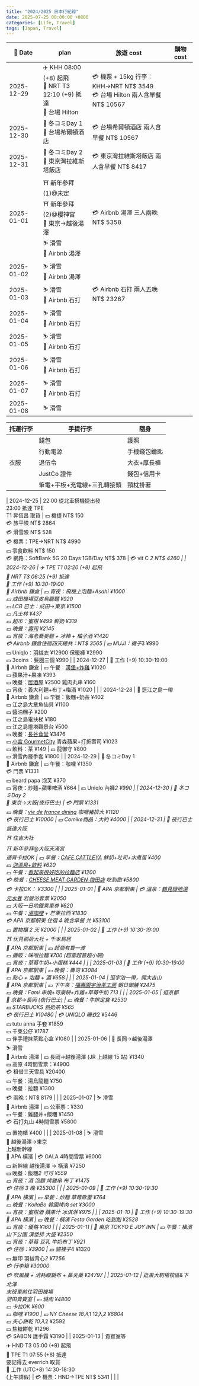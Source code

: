 ```yaml
---
title: "2024/2025 日本行紀錄"
date: 2025-07-25 00:00:00 +0800
categories: [Life, Travel]
tags: [Japan, Travel]
---
```


| 📅 Date   | plan | 旅遊 cost | 購物 cost |
| ---------- | --- | --- | --- |
| 2025-12-29 | ✈️ KHH 08:00 (+8) 起飛<br>🛬 NRT T3 12:10 (+9) 抵達<br>🏡 台場 Hilton | 💳 機票 + 15kg 行李：KHH→NRT NT$ 3549<br>💳 台場 Hilton 兩人含早餐 NT$ 10567 | |
| 2025-12-30 | 🎨 冬コミDay 1<br>🏡 台場希爾頓酒店 | 💳 台場希爾頓酒店 兩人含早餐 NT$ 10567 | |
| 2025-12-31 | 🎨 冬コミDay 2<br>🏡 東京灣拉維斯塔飯店 | 💳 東京灣拉維斯塔飯店 兩人含早餐 NT$ 8417 | |
| 2025-01-01 | ⛩️ 新年參拜(1)@未定<br>⛩️ 新年參拜(2)@櫻神宮<br>🚅 東京→越後湯澤<br>⛷️ 滑雪<br>🏨 Airbnb 湯澤 | 💳 Airbnb 湯澤 三人兩晚 NT$ 5358 | |
| 2025-01-02 | ⛷️ 滑雪<br>🏨 Airbnb 湯澤 |  | |
| 2025-01-03 | ⛷️ 滑雪<br>🏨 Airbnb 石打 | 💳 Airbnb 石打 兩人五晚 NT$ 23267 | |
| 2025-01-04 | ⛷️ 滑雪<br>🏨 Airbnb 石打 |  | |
| 2025-01-05 | ⛷️ 滑雪<br>🏨 Airbnb 石打 |  | |
| 2025-01-06 | ⛷️ 滑雪<br>🏨 Airbnb 石打 |  | |
| 2025-01-07 | ⛷️ 滑雪<br>🏨 Airbnb 石打 |  | |
| 2025-01-08 | ⛷️ 滑雪 |  | |


| 托運行李 | 手提行李 | 隨身 |
| --- | --- | --- |
|  | 錢包 | 護照 |
|  | 行動電源 | 手機錢包鑰匙 |
| 衣服 | 退伍令 | 大衣+厚長褲 |
|  | JustCo 證件 | 錢包+信用卡 |
|  | 筆電+平板+充電線+三孔轉接頭 | 頸枕掛著 |


| 2024-12-25 | 22:00 從北車搭機捷出發<br>23:00 抵達 TPE<br>T1 昇恆昌 取貨 | 💴 機捷 NT$ 150<br>💳 旅平險 NT$ 2864<br>💳 滑雪險 NT$ 528<br>💳 機票：TPE→NRT NT$ 4990 <br>💴 零食飲料 NT$ 150 <br>💳 網路：SoftBank 5G 20 Days 1GB/Day NT$ 378 | 💳 vit C *2 NT$ 4260 |
| 2024-12-26 | ✈️ TPE T1 02:20 (+8) 起飛<br>🛬 NRT T3 06:25 (+9) 抵達<br>💼 工作 (+9) 10:30-19:00<br>🏡 Airbnb 鎌倉 | 💴 宵夜：飛機上泡麵+Asahi ¥1000<br>💴 成田機場豆皮烏龍麵 ¥920<br>💴 LCB 巴士：成田→東京 ¥1500<br>💴 凡士林 ¥437<br>💴 超市：蜜柑 ¥499 鮮奶 ¥319<br>💴 晚餐：[壽司](https://maps.app.goo.gl/FiA5uNENVtT1F7NX9?g_st=com.google.maps.preview.copy) ¥2145<br>💴 宵夜：海老蕎麥麵 + 冰棒 + 柚子酒 ¥1420<br>💳 Airbnb 鎌倉住宿四天總共：NT$ 3565 | 💴 MUJI：襪子*3 ¥990<br>💴 Uniqlo：羽絨衣 ¥12900 保暖褲 ¥2990<br>💴 3coins：髮圈三個 ¥990 |
| 2024-12-27 | 💼 工作 (+9) 10:30-19:00<br>🏡 Airbnb 鎌倉 | 💴 午餐：[漢堡+炸雞](https://maps.app.goo.gl/cXwZiVQP55iGE98A6?g_st=com.google.maps.preview.copy) ¥1020<br>💴 蘋果汁+果凍 ¥393<br>💴 晚餐：[居酒屋](https://maps.app.goo.gl/ewT3zEXuTAMJETz89?g_st=com.google.maps.preview.copy) ¥2500 雞肉丸串 ¥160<br>💴 宵夜：義大利麵+布丁+梅酒 ¥1020 |  |
| 2024-12-28 | 🌊 逛江之島一帶<br>🏡 Airbnb 鎌倉 | 💴 早餐：飯糰+奶茶 ¥402<br>💴 江之島大章魚仙貝 ¥1100<br>💴 醬油糰子 ¥200<br>💴 江之島電扶梯 ¥180<br>💴 江之島燈塔觀景台 ¥500<br>💴 晚餐：[長谷食堂](https://maps.app.goo.gl/gbaepViW6yq8Ch6C9?g_st=com.google.maps.preview.copy) ¥3476<br>💴 [小宮 GourmetCity](https://maps.app.goo.gl/8wVkCXDSwHHPLzkY8) 青森蘋果+打折壽司 ¥1023<br>💴 飲料：茶 ¥149 | 💴 龍御守 ¥800<br>💴 滑雪內層手套 ¥1800 |
| 2024-12-29 | 🎨 冬コミDay 1<br>🏡 Airbnb 鎌倉 | 💴 午餐：咖哩 ¥1350<br>💳 門票 ¥1331<br>💴 beard papa 泡芙 ¥370<br>💴 宵夜：炒麵+蘋果啤酒 ¥664 | 💴 Uniqlo 內褲*2 ¥990 |
| 2024-12-30 | 🎨 冬コミDay 2<br>🚌 東京→大阪(夜行巴士) | 💳 門票 ¥1331<br>💴 晚餐：[vie de france dining](https://maps.app.goo.gl/dEUm7MYesDnp3JX47) 咖喱豬排大 ¥1120<br>💳 夜行巴士 ¥10000 | 💴 Comike商品：大約 ¥4000 |
| 2024-12-31 | 🌇 夜行巴士抵達大阪<br>⛩️ 住吉大社<br>⛩️ 新年參拜@大阪天滿宮<br>通宵卡拉OK | 💴 早餐：[CAFE CATTLEYA](https://maps.app.goo.gl/LwkEu4QrnZSym8nY7?g_st=com.google.maps.preview.copy) 鮮奶+吐司+水煮蛋 ¥400<br>💴 [泡溫泉+飲料](https://maps.app.goo.gl/XYvdnNptzjgvDWNy7) ¥620<br>💴 午餐：[看起來很好吃的拉麵店](https://maps.app.goo.gl/JV174Mrh8uqKbjgw8) ¥1200<br>💳 晚餐：[CHEESE MEAT GARDEN 梅田店](https://maps.app.goo.gl/ECyKomRyV8wdtBos8) 吃到飽 ¥5800<br>💳 卡拉OK： ¥3300 |  |
| 2025-01-01 | 🏡 APA 京都駅東 | 💳 溫泉：[鶴見緑地湯元水春](https://maps.app.goo.gl/X1xDRxoC9TpxTyAo6) 岩盤浴套票 ¥2050<br>💴 大阪一日地鐵乘車券 ¥620<br>💴 午餐：[湯咖哩](https://maps.app.goo.gl/xCuc7XkMoyvdqusY9?g_st=com.google.maps.preview.copy) + 芒果拉西 ¥1830 <br>💳 APA 京都駅東 住宿 4 晚含早餐 共 ¥53100<br>💴 置物櫃 2 天 ¥2000 |  |
| 2025-01-02 | 💼 工作 (+9) 10:30-19:00<br>⛩️ 伏見稻荷大社 + 千本鳥居<br>🏡 APA 京都駅東 | 💴 超商有買一波<br>💴 攤販：味噌拉麵 ¥700 (超雷超普超小碗)<br>💴 宵夜：草莓牛奶+小蛋糕 ¥444 |  |
| 2025-01-03 | 💼 工作 (+9) 10:30-19:00<br>🏡 APA 京都駅東 | 💴 晚餐：壽司 ¥3084<br>💴 點心 + 泡麵 + 酒 ¥658 |  |
| 2025-01-04 | 逛宇治一帶，爬大吉山<br>🏡 APA 京都駅東 | 💴 下午茶：[福壽園宇治茶工房](https://maps.app.goo.gl/wmsLFYWH6ZezJ6Pj7) 朝日御膳 ¥2475<br>💴 晚餐：Fami 串燒+可樂餅+炸雞+草莓牛奶 713 |  |
| 2025-01-05 | 逛京都<br>🚌 京都→長岡 (夜行巴士) | 💴 晚餐：牛排定食 ¥2530<br>💴 STARBUCKS 熱奶茶 ¥565<br>💳 夜行巴士 ¥10480 | 💳 UNIQLO 睡衣*2 ¥5446<br>💴 tutu anna 手套 ¥1859<br>💴 千束公仔 ¥1787<br>💴 伴手禮抹茶點心盒 ¥1080 |
| 2025-01-06 | 🚅 長岡→越後湯澤<br>⛷️ 滑雪<br>🏨 Airbnb 湯澤 | 💴 長岡→越後湯澤 (JR 上越線 15 站) ¥1340<br>💴 高原 4時間雪票：¥4900<br>💳 租借三天雪具 ¥20400<br>💴 午餐：湯烏龍麵 ¥750<br>💴 晚餐：拉麵 ¥1300<br>💳 兩晚：NT$ 8179 |  |
| 2025-01-07 | ⛷️ 滑雪<br>🏨 Airbnb 湯澤 | 💴 公車票：¥330<br>💴 午餐：雞腿丼+飯糰 ¥1450<br>💳 石打丸山 4時間雪票 ¥5800<br>💴 置物櫃 ¥400 |  |
| 2025-01-08 | ⛷️ 滑雪<br>🚅 越後湯澤→東京<br>上越新幹線<br>🏨 APA 橫濱 | 💳 GALA 4時間雪票 ¥6000<br>💴 新幹線 越後湯澤 → 橫濱 ¥7250<br>💴 晚餐：飯糰*2 可可 ¥559<br>💴 宵夜：酒 泡麵 烤雞串 布丁 ¥1475<br>💳 住宿 3 晚 ¥25300 |  |
| 2025-01-09 | 💼 工作 (+9) 10:30-19:30<br>🏨 APA 橫濱 | 💴 早餐：炒麵 草莓歐蕾 ¥764<br>💴 晚餐：KollaBo 韓國烤肉 set ¥3000<br>💴 宵夜：蜜柑酒 蘋果汁 冰淇淋 ¥975 |  |
| 2025-01-10 | 💼 工作 (+9) 10:30-19:30<br>🏨 APA 橫濱 | 💴 晚餐：橫濱 Festa Garden 吃到飽 ¥2528<br>💴 宵夜：優格 ¥160 |  |
| 2025-01-11 | 🏨 東京 TOKYO E JOY INN | 💴 午餐：橫濱山下公園 漢堡排 大盛 ¥2350<br>💴 宵夜：草莓 豆乳 牛奶布丁 ¥921<br>💳 住宿：¥3900 | 💴 貓襪子*4 ¥1320<br>💴 無印 羽絨背心*2 ¥7256<br>💳 行李箱 ¥30000<br>💳 吹風機 + 消耗眼鏡布 + 鼻炎藥 ¥24797 |
| 2025-01-12 | 逛東大駒場校區&下北澤<br>末班車前往羽田機場<br>羽田貴賓室 | 💴 燒肉 ¥4800<br>💴 卡拉OK ¥600<br>💴 咖哩 ¥1900 | 💴 NY Cheese 18入*1 12入*2 ¥6804<br>💴 夾心餅乾 10入*2 ¥2592<br>💴 焦糖餅乾 ¥1296<br>💳 SABON 護手霜 ¥3190 |
| 2025-01-13 | 貴賓室等<br>✈️ HND T3 05:00 (+9) 起飛<br>🛬 TPE T1 07:55 (+8) 抵達<br>要記得去 everrich 取貨<br>💼 工作 (UTC+8) 14:30-18:30<br>(上午請假) | 💳 機票：HND→TPE NT$ 5341 |  |  |